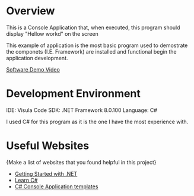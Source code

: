 # Overview

This is a Console Application that, when executed, this program should display "Hellow workd" on the screen

This example of application is the most basic program used to demostrate the componets (I.E. Framework) are installed and functional begin the application development.


[Software Demo Video](http://youtube.link.goes.here)

# Development Environment

IDE: Visula Code
SDK: .NET Framework 8.0.100
Language:  C#

I used C# for this program as it is the one I have the most experience with.

# Useful Websites

{Make a list of websites that you found helpful in this project}
* [Getting Started with .NET](https://learn.microsoft.com/en-us/dotnet/core/get-started)
* [Learn C#](https://dotnet.microsoft.com/en-us/learn/csharp)
* [C# Console Application templates](https://learn.microsoft.com/en-us/dotnet/core/tutorials/top-level-templates)

